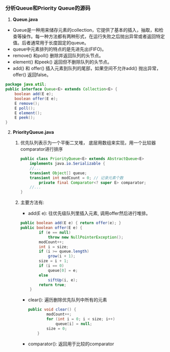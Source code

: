 ### 分析Queue和Priority Queue的源码

1. **Queue.java**
  - Queue是一种用来储存元素的collection，它提供了基本的插入，抽取，和检查等操作。每一种方法都有两种形式，在运行失败之后抛出异常或者返回特定值。后者通常用于长度固定的queue。
  - queue中元素排列的特点的是先进先出(FIFO)。
  - remove() 和poll() 删除并返回队列的头节点。
  - element() 和peek() 返回但不删除队列的头节点。
  - add() 和 offer() 插入元素到队列的尾部，如果空间不允许add() 抛出异常，offer() 返回false。
```java
package java.util;
public interface Queue<E> extends Collection<E> {
    boolean add(E e);
    boolean offer(E e);
    E remove();
    E poll();
    E element();
    E peek();
}
```

2. **PriorityQueue.java**

    1. 优先队列表示为一个平衡二叉堆， 底层用数组来实现，用一个比较器comparator进行排序

        ```java
        public class PriorityQueue<E> extends AbstractQueue<E>
            implements java.io.Serializable {
          	//...
          	transient Object[] queue;
          	transient int modCount = 0; // 记录元素个数
        		private final Comparator<? super E> comparator;
          	//...
        }	
        ```

    2. 主要方法有:

        - add(E e): 往优先级队列里插入元素, 调用offer然后进行堆排。

        ```java 
        public boolean add(E e) { return offer(e); }
        public boolean offer(E e) {
                if (e == null)
                    throw new NullPointerException();
                modCount++;
                int i = size;
                if (i >= queue.length)
                    grow(i + 1);
                size = i + 1;
                if (i == 0)
                    queue[0] = e;
                else
                    siftUp(i, e);
                return true;
            }
        ```

        - clear(): 遍历删除优先队列中所有的元素

            ```java
            public void clear() {
                    modCount++;
                    for (int i = 0; i < size; i++)
                        queue[i] = null;
                    size = 0;
                }
            ```

        - comparator(): 返回用于比较的comparator